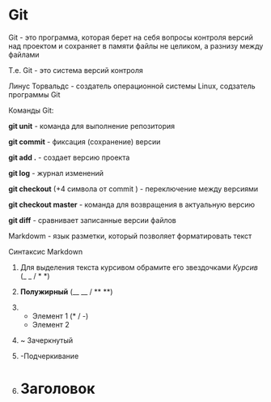 # Git

Git - это программа, которая берет на себя вопросы контроля версий над проектом и сохраняет в памяти файлы не целиком, а разнизу между файлами

Т.е. Git - это система версий контроля

Линус Торвальдс - создатель операционной системы Linux, содзатель программы Git

Команды Git:

**git unit** - команда для выполнение репозитория

**git commit** - фиксация (сохранение) версии

**git add .** - создает версию проекта

**git log** - журнал изменений

**git checkout** (+4 символа от commit ) - переключение  между версиями

**git checkout master** - команда для возвращения в актуальную версию

**git diff** - сравнивает записанные версии файлов

Markdowm - язык разметки, который позволяет форматировать текст

Синтаксиc Markdown

1. Для выделения текста курсивом обрамите его звездочками *Курсив* (_ _ / * *)

2. **Полужирный** (__ __ / ** **)

3. * Элемент 1 (* / -)
   * Элемент 2

    

4. ~ Зачеркнутый 

5. -Подчеркивание

6. # Заголовок


